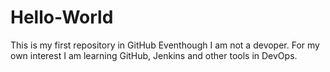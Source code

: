 # Hello-World
This is my first repository in GitHub
Eventhough I am not a devoper. For my own interest I am learning GitHub, Jenkins and other tools in DevOps.
